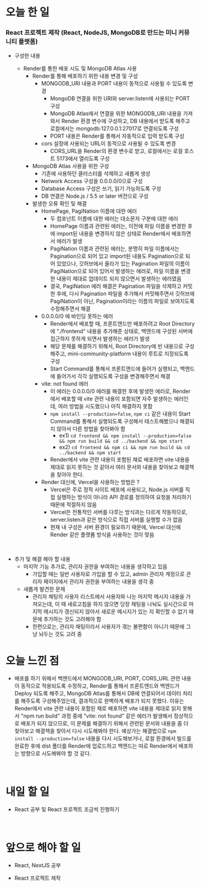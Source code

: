 # 오늘 한 일

### React 프로젝트 제작 (React, NodeJS, MongoDB로 만드는 미니 커뮤니티 플랫폼)

- 구성한 내용

  - Render를 통한 배포 시도 및 MongoDB Atlas 사용
    - Render를 통해 배포하기 위한 내용 변경 및 구성
      - MONGODB_URI 내용과 PORT 내용이 동적으로 사용될 수 있도록 변경
        - MongoDB 연결을 위한 URI와 server.listen에 사용되는 PORT 구성
        - MongoDB Atlas에서 연결을 위한 MONGODB_URI 내용을 가져와서 Render 환경 변수에 구성하고, DB 내용에서 받도록 해주고 로컬에서는 mongodb:127.0.0.1:27017로 연결되도록 구성
        - PORT 내용은 Render를 통해서 자동적으로 입력 받도록 구성
      - cors 설정에 사용되는 URL이 동적으로 사용될 수 있도록 변경
        - CORS_URL을 Render의 환경 변수로 받고, 로컬에서는 로컬 호스트 5173에서 열리도록 구성
    - MongoDB Atlas 사용을 위한 구성
      - 기존에 사용하던 클러스터를 삭제하고 새롭게 생성
      - Network Access 구성을 0.0.0.0/0으로 구성
      - Database Access 구성은 쓰기, 읽기 가능하도록 구성
      - DB 연결은 Node.js / 5.5 or later 버전으로 구성
    - 발생한 오류 확인 및 해결
      - HomePage, PagiNation 이름에 대한 에러
        - 두 컴포넌트 이름에 대한 에러는 대소문자 구분에 대한 에러
        - HomePage 이름과 관련된 에러는, 이전에 파일 이름을 변경한 후에 import된 내용을 변경하지 않은 상태로 Render에서 배포하면서 에러가 발생
        - PagiNation 이름과 관련된 에러는, 분명히 파일 이름에서는 Pagination으로 되어 있고 import된 내용도 Pagination으로 되어 있었으나, 깃허브에서 올라가 있는 Pagination 파일의 이름이 PagiNation으로 되어 있어서 발생하는 에러로, 파일 이름을 변경한 내용이 제대로 업데이트 되지 않으면서 발생하는 에러였음
        - 결국, PagiNation 에러 해결은 Pagination 파일을 삭제하고 커밋한 후에, 다시 Pagination 파일을 추가해서 커밋해주면서 깃허브에 PagiNation이 아닌, Pagination이라는 이름의 파일로 보여지도록 수정해주면서 해결
      - 0.0.0.0/0 에 바인딩 못하는 에러
        - Render에서 배포할 때, 프론트엔드만 배포하려고 Root Directory에 "./frontend" 내용을 추가해준 상태로, 백엔드에 구성된 서버에 접근하지 못하게 되면서 발생하는 에러가 발생
        - 해당 문제를 해결하기 위해서, Root Directory에 빈 내용으로 구성해주고, mini-community-platform 내용이 루트로 지정되도록 구성
        - Start Command를 통해서 프론트엔드에 들어가 실행되고, 백엔드에 들어가서 각각 실행되도록 구성을 변경해주면서 해결
      - vite: not found 에러
        - 이 에러는 0.0.0.0/0 에러를 해결한 후에 발생한 에러로, Render에서 배포할 때 vite 관련 내용이 포함되면 자주 발생하는 에러인데, 여러 방법을 시도했으나 아직 해결하지 못함
        - `npm install --production=false`, `npm ci` 같은 내용이 Start Command를 통해서 실행되도록 구성해서 테스트해봤으나 해결되지 않아서 다른 방법을 찾아봐야 함
          - ex1) `cd frontend && npm install --production=false && npm run build && cd ../backend && npm start`
          - ex2) `cd frontend && npm ci && npm run build && cd ../backend && npm start`
        - Render에서 vite 관련 내용이 포함된 채로 배포하면 vite 내용을 제대로 읽지 못하는 것 같아서 여러 문서와 내용을 찾아보고 해결책을 찾아야 한다.
      - Render 대신에, Vercel을 사용하는 방법은 ?
        - Vercel은 주로 정적 사이트 배포에 사용되고, Node.js 서버를 직접 실행하는 방식이 아니라 API 경로를 정의하여 요청을 처리하기 때문에 적절하지 않음
        - Vercel은 전통적인 서버를 다루는 방식과는 다르게 작동하므로, server.listen과 같은 방식으로 직접 서버를 실행할 수가 없음
        - 현재 내 구성은 서버 환경이 필요하기 때문에, Vercel 대신에 Render 같은 플랫폼 방식을 사용하는 것이 맞음

<br />

- 추가 및 해결 해야 할 내용
  - 마지막 기능 추가로, 관리자 권한을 부여하는 내용을 생각하고 있음
    - 가입할 때는 일반 사용자로 가입을 할 수 있고, admin 관리자 계정으로 관리자 페이지에서 관리자 권한을 부여하는 내용을 생각 중
  - 새롭게 발견한 문제
    - 관리자 채팅의 사용자 리스트에서 사용자와 나눈 마지막 메시지 내용을 가져오는데, 이 때 새로고침을 하지 않으면 당장 채팅을 나눠도 실시간으로 마지막 메시지가 갱신되지 않아서 새로운 메시지가 있는 지 확인할 수 없기 때문에 추가하는 것도 고려해야 함
    - 한편으로는, 관리자 채팅이라서 사용자가 겪는 불편함이 아니기 때문에 그냥 놔두는 것도 고려 중

# 오늘 느낀 점

- 배포를 하기 위해서 백엔드에서 MONGODB_URI, PORT, CORS_URL 관련 내용이 동적으로 적용되도록 수정하고, Render를 통해서 프론트엔드와 백엔드가 Deploy 되도록 해주고, MongoDB Atlas를 통해서 DB에 연결되어서 데이터 처리를 해주도록 구성해주었는데, 결과적으로 완벽하게 배포가 되지 못했다. 이유는 Render에서 vite 관련 내용이 포함된 채로 배포하면 vite 내용을 제대로 읽지 못해서 "npm run build" 과정 중에 "vite: not found" 같은 에러가 발생해서 정상적으로 배포가 되지 않으므로, 이 문제를 해결하기 위해서 관련된 문서와 내용을 좀 더 찾아보고 해결책을 찾아서 다시 시도해봐야 한다. 예상가는 해결법으로 `npm install --production=false` 내용을 다시 시도해보거나, 로컬 환경에서 빌드를 완료한 후에 dist 폴더를 Render에 업로드하고 백엔드는 따로 Render에서 배포하는 방향으로 시도해봐야 할 것 같다.

<br />

# 내일 할 일

- React 공부 및 React 프로젝트 조금씩 진행하기

<br />

# 앞으로 해야 할 일

- React, NextJS 공부

- React 프로젝트 제작
